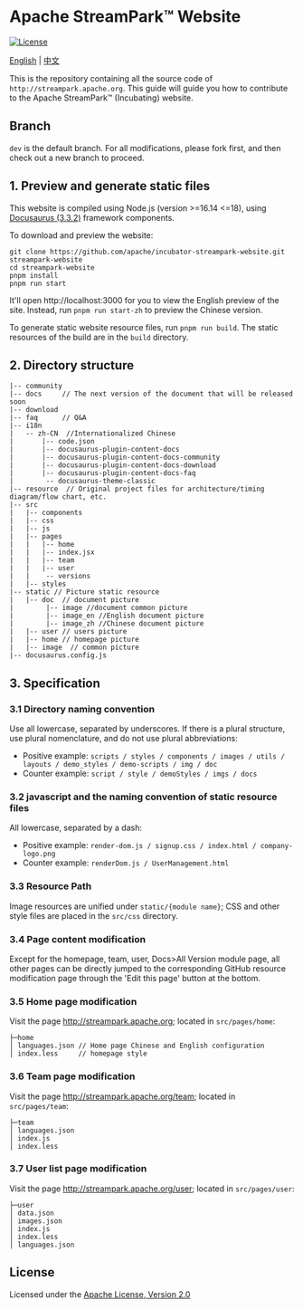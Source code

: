 # Apache StreamPark™ Website

[![License](https://img.shields.io/badge/license-Apache%202-4EB1BA.svg)](https://www.apache.org/licenses/LICENSE-2.0.html)

[English](README.md) | [中文](README_ZH.md)

This is the repository containing all the source code of `http://streampark.apache.org`.
This guide will guide you how to contribute to the Apache StreamPark™ (Incubating) website.

## Branch

`dev` is the default branch. For all modifications, please fork first, and then check out a new branch to proceed.

## 1. Preview and generate static files

This website is compiled using Node.js (version >=16.14 <=18), using [Docusaurus (3.3.2)](https://docusaurus.io/) framework components.

To download and preview the website:

```shell
git clone https://github.com/apache/incubator-streampark-website.git streampark-website
cd streampark-website
pnpm install
pnpm run start
```

It'll open http://localhost:3000 for you to view the English preview of the site. Instead, run `pnpm run start-zh` to preview the Chinese version.

To generate static website resource files, run `pnpm run build`. The static resources of the build are in the `build` directory.

## 2. Directory structure

```text
|-- community
|-- docs     // The next version of the document that will be released soon
|-- download
|-- faq      // Q&A
|-- i18n
|   -- zh-CN  //Internationalized Chinese
|       |-- code.json
|       |-- docusaurus-plugin-content-docs
|       |-- docusaurus-plugin-content-docs-community
|       |-- docusaurus-plugin-content-docs-download
|       |-- docusaurus-plugin-content-docs-faq
|        -- docusaurus-theme-classic
|-- resource  // Original project files for architecture/timing diagram/flow chart, etc.
|-- src
|   |-- components
|   |-- css
|   |-- js
|   |-- pages
|   |   |-- home
|   |   |-- index.jsx
|   |   |-- team
|   |   |-- user
|   |    -- versions
|   |-- styles
|-- static // Picture static resource
|   |-- doc  // document picture
|        |-- image //document common picture
|        |-- image_en //English document picture
|        |-- image_zh //Chinese document picture
|   |-- user // users picture
|   |-- home // homepage picture
|   |-- image  // common picture
|-- docusaurus.config.js

```

## 3. Specification

### 3.1 Directory naming convention

Use all lowercase, separated by underscores. If there is a plural structure, use plural nomenclature, and do not use plural abbreviations:

* Positive example: `scripts / styles / components / images / utils / layouts / demo_styles / demo-scripts / img / doc`
* Counter example: `script / style / demoStyles / imgs / docs`

### 3.2 javascript and the naming convention of static resource files

All lowercase, separated by a dash:

* Positive example: `render-dom.js / signup.css / index.html / company-logo.png`
* Counter example: `renderDom.js / UserManagement.html`

### 3.3 Resource Path

Image resources are unified under `static/{module name}`; CSS and other style files are placed in the `src/css` directory.

### 3.4 Page content modification

Except for the homepage, team, user, Docs>All Version module page, all other pages can be directly jumped to the corresponding GitHub resource modification page through the 'Edit this page' button at the bottom.

### 3.5 Home page modification

Visit the page http://streampark.apache.org; located in `src/pages/home`:

```
├─home
│ languages.json // Home page Chinese and English configuration
│ index.less     // homepage style
```

### 3.6 Team page modification

Visit the page http://streampark.apache.org/team; located in `src/pages/team`:

```
├─team
│ languages.json
│ index.js
│ index.less
```

### 3.7 User list page modification

Visit the page http://streampark.apache.org/user; located in `src/pages/user`:

```
├─user
│ data.json
│ images.json
│ index.js
│ index.less
│ languages.json
```

## License

Licensed under the [Apache License, Version 2.0](LICENSE)
